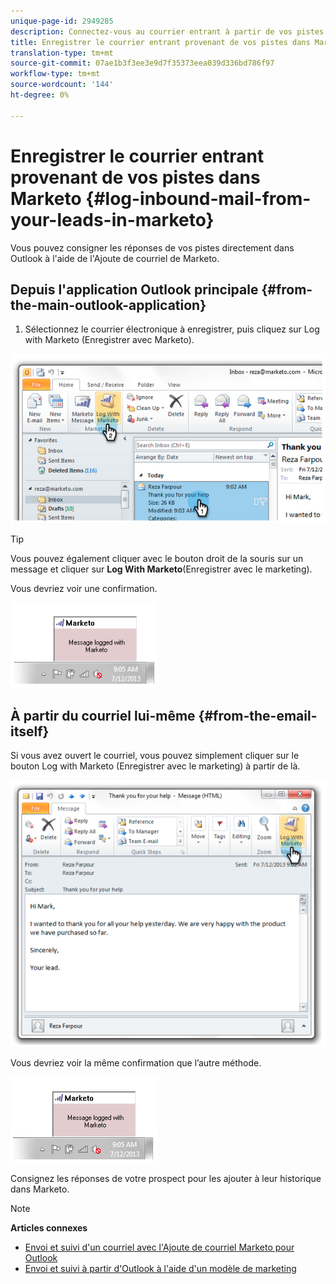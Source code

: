 ```yaml
---
unique-page-id: 2949285
description: Connectez-vous au courrier entrant à partir de vos pistes dans Marketo - Marketo Docs - Documentation du produit
title: Enregistrer le courrier entrant provenant de vos pistes dans Marketo
translation-type: tm+mt
source-git-commit: 07ae1b3f3ee3e9d7f35373eea039d336bd786f97
workflow-type: tm+mt
source-wordcount: '144'
ht-degree: 0%

---
```



# Enregistrer le courrier entrant provenant de vos pistes dans Marketo {#log-inbound-mail-from-your-leads-in-marketo}

Vous pouvez consigner les réponses de vos pistes directement dans Outlook à l&#39;aide de l&#39;Ajoute de courriel de Marketo.

## Depuis l&#39;application Outlook principale {#from-the-main-outlook-application}

1. Sélectionnez le courrier électronique à enregistrer, puis cliquez sur Log with Marketo (Enregistrer avec Marketo).

![](assets/image2014-9-23-17-3a12-3a44.png)

>[!TIP]
>
>Vous pouvez également cliquer avec le bouton droit de la souris sur un message et cliquer sur **Log With Marketo**(Enregistrer avec le marketing).

Vous devriez voir une confirmation.

![](assets/image2014-9-23-17-3a13-3a39.png)

## À partir du courriel lui-même {#from-the-email-itself}

Si vous avez ouvert le courriel, vous pouvez simplement cliquer sur le bouton Log with Marketo (Enregistrer avec le marketing) à partir de là.

![](assets/image2014-9-23-17-3a14-3a14.png)

Vous devriez voir la même confirmation que l’autre méthode.

![](assets/image2014-9-23-17-3a14-3a29.png)

Consignez les réponses de votre prospect pour les ajouter à leur historique dans Marketo.

>[!NOTE]
>
>**Articles connexes**
>
>* [Envoi et suivi d&#39;un courriel avec l&#39;Ajoute de courriel Marketo pour Outlook](../../../product-docs/marketo-sales-insight/msi-outlook-plugin/send-and-track-an-email-with-the-email-add-in-for-outlook.md)
>* [Envoi et suivi à partir d&#39;Outlook à l&#39;aide d&#39;un modèle de marketing](../../../product-docs/marketo-sales-insight/msi-outlook-plugin/send-and-track-from-outlook-using-a-marketo-template.md)

>



